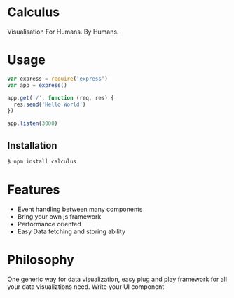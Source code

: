 # Calculus
Visualisation For Humans. By Humans.

# Usage
```js
var express = require('express')
var app = express()

app.get('/', function (req, res) {
  res.send('Hello World')
})

app.listen(3000)
```

## Installation

```bash
$ npm install calculus
```


# Features
- Event handling between many components
- Bring your own js framework
- Performance oriented
- Easy Data fetching and storing ability

# Philosophy
One generic way for data visualization, easy plug and play framework for all your data visualiztions need.
Write your UI component  
